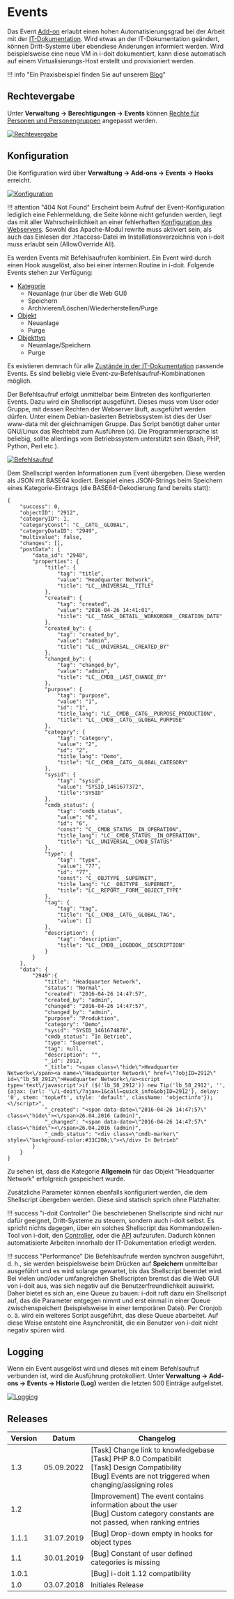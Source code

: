 # Events

Das Event [Add-on](./index.md) erlaubt einen hohen Automatisierungsgrad bei der Arbeit mit der [IT-Dokumentation](../glossar.md). Wird etwas an der IT-Dokumentation geändert, können Dritt-Systeme über ebendiese Änderungen informiert werden. Wird beispielsweise eine neue VM in i-doit dokumentiert, kann diese automatisch auf einem Virtualisierungs-Host erstellt und provisioniert werden.

!!! info "Ein Praxisbeispiel finden Sie auf unserem [Blog](https://www.i-doit.com/blog/event-add-on/)"

## Rechtevergabe

Unter **Verwaltung → Berechtigungen → Events** können [Rechte für Personen und Personengruppen](../effizientes-dokumentieren/rechteverwaltung/index.md) angepasst werden.

[![Rechtevergabe](../assets/images/de/i-doit-pro-add-ons/events/1-eve.png)](../assets/images/de/i-doit-pro-add-ons/events/1-eve.png)

## Konfiguration

Die Konfiguration wird über **Verwaltung → Add-ons → Events → Hooks** erreicht.

[![Konfiguration](../assets/images/de/i-doit-pro-add-ons/events/2-eve.png)](../assets/images/de/i-doit-pro-add-ons/events/2-eve.png)

!!! attention "404 Not Found"
    Erscheint beim Aufruf der Event-Konfiguration lediglich eine Fehlermeldung, die Seite könne nicht gefunden werden, liegt das mit aller Wahrscheinlichkeit an einer fehlerhaften [Konfiguration des Webservers](../administration/verwaltung/mandanten-name-verwaltung/index.md). Sowohl das Apache-Modul rewrite muss aktiviert sein, als auch das Einlesen der .htaccess\-Datei im Installationsverzeichnis von i-doit muss erlaubt sein (AllowOverride All).

Es werden Events mit Befehlsaufrufen kombiniert. Ein Event wird durch einen Hook ausgelöst, also bei einer internen Routine in i-doit. Folgende Events stehen zur Verfügung:

-   [Kategorie](../glossar.md)
    -   Neuanlage (nur über die Web GUI)
    -   Speichern
    -   Archivieren/Löschen/Wiederherstellen/Purge
-   [Objekt](../glossar.md)
    -   Neuanlage
    -   Purge
-   [Objekttyp](../glossar.md)
    -   Neuanlage/Speichern
    -   Purge

Es existieren demnach für alle [Zustände in der IT-Dokumentation](../grundlagen/lebens-und-dokumentationszyklus.md) passende Events. Es sind beliebig viele Event-zu-Befehlsaufruf-Kombinationen möglich.

Der Befehlsaufruf erfolgt unmittelbar beim Eintreten des konfigurierten Events. Dazu wird ein Shellscript ausgeführt. Dieses muss vom User oder Gruppe, mit dessen Rechten der Webserver läuft, ausgeführt werden dürfen. Unter einem Debian-basierten Betriebssystem ist dies der User www-data mit der gleichnamigen Gruppe. Das Script benötigt daher unter GNU/Linux das Rechtebit zum Ausführen (x). Die Programmiersprache ist beliebig, sollte allerdings vom Betriebssystem unterstützt sein (Bash, PHP, Python, Perl etc.).

[![Befehlsaufruf](../assets/images/de/i-doit-pro-add-ons/events/3-eve.png)](../assets/images/de/i-doit-pro-add-ons/events/3-eve.png)

Dem Shellscript werden Informationen zum Event übergeben. Diese werden als JSON mit BASE64 kodiert. Beispiel eines JSON-Strings beim Speichern eines Kategorie-Eintrags (die BASE64-Dekodierung fand bereits statt):

```shell
{
    "success": 0,
    "objectID": "2912",
    "categoryID": 1,
    "categoryConst": "C__CATG__GLOBAL",
    "categoryDataID": "2949",
    "multivalue": false,
    "changes": [],
    "postData": {
        "data_id": "2948",
        "properties": {
            "title": {
                "tag": "title",
                "value": "Headquarter Network",
                "title": "LC__UNIVERSAL__TITLE"
            },
            "created": {
                "tag": "created",
                "value": "2016-04-26 14:41:01",
                "title": "LC__TASK__DETAIL__WORKORDER__CREATION_DATE"
            },
            "created_by": {
                "tag": "created_by",
                "value": "admin",
                "title": "LC__UNIVERSAL__CREATED_BY"
            },
            "changed_by": {
                "tag": "changed_by",
                "value": "admin",
                "title": "LC__CMDB__LAST_CHANGE_BY"
            },
            "purpose": {
                "tag": "purpose",
                "value": "1",
                "id": "1",
                "title_lang": "LC__CMDB__CATG__PURPOSE_PRODUCTION",
                "title": "LC__CMDB__CATG__GLOBAL_PURPOSE"
            },
            "category": {
                "tag": "category",
                "value": "2",
                "id": "2",
                "title_lang": "Demo",
                "title": "LC__CMDB__CATG__GLOBAL_CATEGORY"
            },
            "sysid": {
                "tag": "sysid",
                "value": "SYSID_1461677372",
                "title":"SYSID"
            },
            "cmdb_status": {
                "tag": "cmdb_status",
                "value": "6",
                "id": "6",
                "const": "C__CMDB_STATUS__IN_OPERATION",
                "title_lang": "LC__CMDB_STATUS__IN_OPERATION",
                "title": "LC__UNIVERSAL__CMDB_STATUS"
            },
            "type": {
                "tag": "type",
                "value": "77",
                "id": "77",
                "const": "C__OBJTYPE__SUPERNET",
                "title_lang": "LC__OBJTYPE__SUPERNET",
                "title": "LC__REPORT__FORM__OBJECT_TYPE"
            },
            "tag": {
                "tag": "tag",
                "title": "LC__CMDB__CATG__GLOBAL_TAG",
                "value": []
            },
            "description": {
                "tag": "description",
                "title": "LC__CMDB__LOGBOOK__DESCRIPTION"
            }
        }
    },
    "data": {
        "2949":{
            "title": "Headquarter Network",
            "status": "Normal",
            "created": "2016-04-26 14:47:57",
            "created_by": "admin",
            "changed": "2016-04-26 14:47:57",
            "changed_by": "admin",
            "purpose": "Produktion",
            "category": "Demo",
            "sysid": "SYSID_1461674878",
            "cmdb_status": "In Betrieb",
            "type": "Supernet",
            "tag": null,
            "description": "",
            "_id": 2912,
            "_title": "<span class=\"hide\">Headquarter Network<\/span><a name=\"Headquarter Network\" href=\"?objID=2912\" id=\"lb_58_2912\">Headquarter Network<\/a><script type='text\/javascript'>if ($('lb_58_2912')) new Tip('lb_58_2912', '', {ajax: {url: '\/i-doit\/?ajax=1&call=quick_info&objID=2912'}, delay: '0', stem: 'topLeft', style: 'default', className: 'objectinfo'});<\/script>",
            "_created": "<span data-date=\"2016-04-26 14:47:57\" class=\"hide\"><\/span>26.04.2016 (admin)",
            "_changed": "<span data-date=\"2016-04-26 14:47:57\" class=\"hide\"><\/span>26.04.2016 (admin)",
            "_cmdb_status": "<div class=\"cmdb-marker\" style=\"background-color:#33C20A;\"><\/div> In Betrieb"
        }
    }
}
```

Zu sehen ist, dass die Kategorie **Allgemein** für das Objekt "Headquarter Network" erfolgreich gespeichert wurde.

Zusätzliche Parameter können ebenfalls konfiguriert werden, die dem Shellscript übergeben werden. Diese sind statisch sprich ohne Platzhalter.

!!! success "i-doit Controller"
    Die beschriebenen Shellscripte sind nicht nur dafür geeignet, Dritt-Systeme zu steuern, sondern auch i-doit selbst. Es spricht nichts dagegen, über ein solches Shellscript das Kommandozeilen-Tool von i-doit, den [Controller](../automatisierung-und-integration/cli/index.md), oder die [API](./api/index.md) aufzurufen. Dadurch können automatisierte Arbeiten innerhalb der IT-Dokumentation erledigt werden.

!!! success "Performance"
    Die Befehlsaufrufe werden synchron ausgeführt, d. h., sie werden beispielsweise beim Drücken auf **Speichern** unmittelbar ausgeführt und es wird solange gewartet, bis das Shellscript beendet wird. Bei vielen und/oder umfangreichen Shellscripten bremst das die Web GUI von i-doit aus, was sich negativ auf die Benutzerfreundlichkeit auswirkt. Daher bietet es sich an, eine Queue zu bauen: i-doit ruft dazu ein Shellscript auf, das die Parameter entgegen nimmt und erst einmal in einer Queue zwischenspeichert (beispielsweise in einer temporären Datei). Per Cronjob o. ä. wird ein weiteres Script ausgeführt, das diese Queue abarbeitet. Auf diese Weise entsteht eine Asynchronität, die ein Benutzer von i-doit nicht negativ spüren wird.

## Logging

Wenn ein Event ausgelöst wird und dieses mit einem Befehlsaufruf verbunden ist, wird die Ausführung protokolliert. Unter **Verwaltung → Add-ons → Events → Historie (Log)** werden die letzten 500 Einträge aufgelistet.

[![Logging](../assets/images/de/i-doit-pro-add-ons/events/4-eve.png)](../assets/images/de/i-doit-pro-add-ons/events/4-eve.png)

## Releases

| Version | Datum | Changelog |
| --- | --- | --- |
| 1.3 | 05.09.2022 | [Task] Change link to knowledgebase<br>[Task] PHP 8.0 Compatibilit<br>[Task] Design Compatibility<br>[Bug] Events are not triggered when changing/assigning roles |
| 1.2 |     | [Improvement] The event contains information about the user<br>[Bug] Custom category constants are not passed, when ranking entries |
| 1.1.1 | 31.07.2019 | [Bug] Drop-down empty in hooks for object types<br> |
| 1.1 | 30.01.2019 | [Bug] Constant of user defined categories is missing<br> |
| 1.0.1 |     | [Bug] i-doit 1.12 compatibility<br> |
| 1.0 | 03.07.2018 | Initiales Release |
